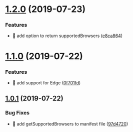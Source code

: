# [1.2.0](https://github.com/digitalrelab/browser-support/compare/v1.1.0...v1.2.0) (2019-07-23)


### Features

* 🎸 add option to return supportedBrowsers ([e8ca864](https://github.com/digitalrelab/browser-support/commit/e8ca864))

# [1.1.0](https://github.com/digitalrelab/browser-support/compare/v1.0.1...v1.1.0) (2019-07-22)


### Features

* 🎸 add support for Edge ([0f701fd](https://github.com/digitalrelab/browser-support/commit/0f701fd))

## [1.0.1](https://github.com/digitalrelab/browser-support/compare/v1.0.0...v1.0.1) (2019-07-22)


### Bug Fixes

* 🐛 add getSupportedBrowsers to manifest file ([97d4720](https://github.com/digitalrelab/browser-support/commit/97d4720))
